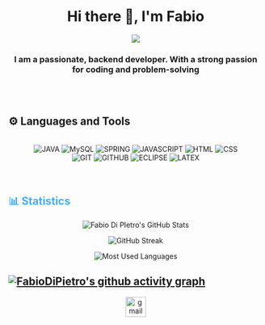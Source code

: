 
<h1 align="center"> Hi there 👋, I'm Fabio</h1>
<div align="center">
<img src="https://i.pinimg.com/originals/e4/26/70/e426702edf874b181aced1e2fa5c6cde.gif" />
</div>

<h3 align="center">I am a passionate, backend developer. With a strong passion for coding and problem-solving</h3>  

<br>
<br>
<!-- Languages and Tools -->

<h2>⚙️ Languages and Tools</h2>
<br>   
<!-- Icons Resources -->
<!-- https://devicon.dev/ -->
<!-- https://cdn.jsdelivr.net/npm/simple-icons@v3/icons/ -->

<div align="center">
<img alt="JAVA" src="https://img.shields.io/badge/java-%23ED8B00.svg?style=for-the-badge&logo=openjdk&logoColor=white)" />
<img alt="MySQL" src="https://img.shields.io/badge/mysql-%2300f.svg?style=for-the-badge&logo=mysql&logoColor=white" />
<img alt="SPRING" src="https://img.shields.io/badge/spring-%236DB33F.svg?style=for-the-badge&logo=spring&logoColor=white" />
<img alt="JAVASCRIPT" src="https://img.shields.io/badge/javascript-%23323330.svg?style=for-the-badge&logo=javascript&logoColor=%23F7DF1E" />
<img alt="HTML" src="https://img.shields.io/badge/html5-%23E34F26.svg?style=for-the-badge&logo=html5&logoColor=whiteE" />
<img alt="CSS" src="https://img.shields.io/badge/css3-%231572B6.svg?style=for-the-badge&logo=css3&logoColor=white" />
</div>

<div align="center">
<img alt="GIT" src="https://img.shields.io/badge/git-%23F05033.svg?style=for-the-badge&logo=git&logoColor=white" />
<img alt="GITHUB" src="https://img.shields.io/badge/github-%23121011.svg?style=for-the-badge&logo=github&logoColor=white" />
<img alt="ECLIPSE" src="https://img.shields.io/badge/Eclipse-FE7A16.svg?style=for-the-badge&logo=Eclipse&logoColor=white" />
<img alt="LATEX" src="https://img.shields.io/badge/latex-%23008080.svg?style=for-the-badge&logo=latex&logoColor=white" />
</div>



<br>
<br>


<!-- Statistics -->

<h2 style="color: #44AEFB">📊 Statistics</h2>
<div class="stats" align="center">
  
![Fabio Di PIetro's GitHub Stats](https://github-readme-stats.vercel.app/api?username=FabioDiPIetro&hide=stars&count_private=true&show_icons=true&&show_icons=true&theme=darcula)
  
![GitHub Streak](https://streak-stats.demolab.com?user=FabioDiPIetro&count_private=true&theme=&show_icons=true&theme=darcula_radius=20)

![Most Used Languages](https://github-readme-stats.vercel.app/api/top-langs/?username=FabioDiPietro&layout=compact&show_icons=true&&show_icons=true&theme=darcula)
</div>

[![FabioDiPietro's github activity graph](https://github-readme-activity-graph.vercel.app/graph?username=FabioDiPietro&theme=xcode)](https://github.com/FabioDiPietro/github-readme-activity-graph)
---
<!-- Begin Footer -->
<!-- Icons Resources -->
<!-- https://devicon.dev/ -->
<div class="footer" align="center" style="margin:15px;">
    <a href="mailto:fabiodipietro1979@outlook.it" target="_blank">
        <img src="https://user-images.githubusercontent.com/78341798/194531383-ddb2b774-5bb9-491c-b601-4a4a7d9792fb.svg" alt="gmail" width="40px"/>
    </a>
</div>
<!-- End Footer -->









